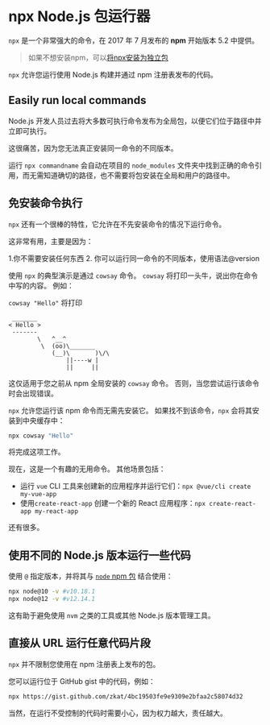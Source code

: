 # npx Node.js 包运行器

`npx` 是一个非常强大的命令，在 2017 年 7 月发布的 **npm** 开始版本 5.2 中提供。

> 如果不想安装npm，可以[将npx安装为独立包](https://www.npmjs.com/package/npx)

`npx` 允许您运行使用 Node.js 构建并通过 npm 注册表发布的代码。

## Easily run local commands

Node.js 开发人员过去将大多数可执行命令发布为全局包，以便它们位于路径中并立即可执行。

这很痛苦，因为您无法真正安装同一命令的不同版本。

运行 `npx commandname` 会自动在项目的 `node_modules` 文件夹中找到正确的命令引用，而无需知道确切的路径，也不需要将包安装在全局和用户的路径中。

## 免安装命令执行

`npx` 还有一个很棒的特性，它允许在不先安装命令的情况下运行命令。

这非常有用，主要是因为：

1.你不需要安装任何东西
2. 你可以运行同一命令的不同版本，使用语法@version

使用 `npx` 的典型演示是通过 `cowsay` 命令。 `cowsay` 将打印一头牛，说出你在命令中写的内容。 例如：

`cowsay "Hello"` 将打印

```console
 _______
< Hello >
 -------
        \   ^__^
         \  (oo)\_______
            (__)\       )\/\
                ||----w |
                ||     ||
```

这仅适用于您之前从 npm 全局安装的 `cowsay` 命令。 否则，当您尝试运行该命令时会出现错误。

`npx` 允许您运行该 npm 命令而无需先安装它。 如果找不到该命令，`npx` 会将其安装到中央缓存中：

```bash
npx cowsay "Hello"
```

将完成这项工作。

现在，这是一个有趣的无用命令。 其他场景包括：

- 运行 `vue` CLI 工具来创建新的应用程序并运行它们：`npx @vue/cli create my-vue-app`
- 使用`create-react-app` 创建一个新的 React 应用程序：`npx create-react-app my-react-app`

还有很多。

## 使用不同的 Node.js 版本运行一些代码

使用 `@` 指定版本，并将其与 [`node` npm 包](https://www.npmjs.com/package/node) 结合使用：

```bash
npx node@10 -v #v10.18.1
npx node@12 -v #v12.14.1
```

这有助于避免使用 `nvm` 之类的工具或其他 Node.js 版本管理工具。

## 直接从 URL 运行任意代码片段

`npx` 并不限制您使用在 npm 注册表上发布的包。

您可以运行位于 GitHub gist 中的代码，例如：

```bash
npx https://gist.github.com/zkat/4bc19503fe9e9309e2bfaa2c58074d32
```
当然，在运行不受控制的代码时需要小心，因为权力越大，责任越大。